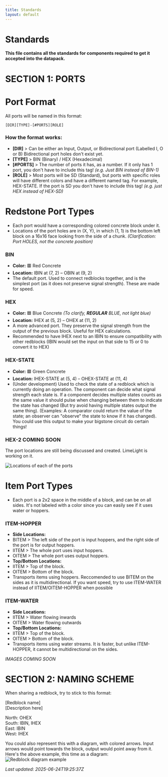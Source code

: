 ```yaml
---
title: Standards
layout: default
---
```

# Standards

**This file contains all the standards for components required to get it accepted into the datapack.**



# SECTION 1: PORTS
# Port Format
All ports will be named in this format:

`[DIR][TYPE]-[#PORTS][ROLE]`

### How the format works:

- **[DIR]** > Can be either an Input, Output, or Bidirectional port (Labelled I, O or B) Bidirectional port holes don't exist yet.
- **[TYPE]** > BIN (Binary) / HEX (Hexadecimal)
- **[#PORTS]** > The number of ports it has, as a number. If it only has 1 port, you don't have to include this tag! _(e.g. Just BIN instead of BIN-1)_
- **[ROLE]** > Most ports will be SD (Standard), but ports with specific roles will have different colors and have a different named tag. For example, HEX-STATE. If the port is SD you don't have to include this tag! _(e.g. just HEX instead of HEX-SD)_

# Redstone Port Types

- Each port would have a corresponding colored concrete block under it. 
- Locations of the port holes are in (X, Y), in which (1, 1) is the bottom left block on a 16x16 face looking from the side of a chunk. _(Clarification: Port HOLES, not the concrete position)_


### BIN
- **Color:** 🟥 Red Concrete
- **Location:** IBIN at (7, 2) – OBIN at (9, 2) 
- The default port. Used to connect redblocks together, and is the simplest port (as it does not preserve signal strength). These are made for speed.

### HEX
- **Color:** 🟦 Blue Concrete _(To clarify, **REGULAR** BLUE, not light blue)_
- **Location:** IHEX at (5, 2) – OHEX at (11, 2)
- A more advanced port. They preserve the signal strength from the output of the previous block. Useful for HEX calculations.
- Recommended to have IHEX next to an IBIN to ensure compatibility with other redblocks (IBIN would set the input on that side to 15 or 0 to convert it to HEX)

### HEX-STATE
- **Color:** 🟩 Green Concrete
- **Location:** IHEX-STATE at (5, 4) – OHEX-STATE at (11, 4)
- (Under development) Used to check the state of a redblock which is currently doing an operation. The component can decide what signal strength each state is. If a component decides multiple states counts as the same value it should pulse when changing between them to indicate the state has changed (But try avoid having multiple states output the same thing). (Examples: A comparator could return the value of the state; an observer can "observe" the state to know if it has changed). You could use this output to make your bigstone circuit do certain things!

### HEX-2 COMING SOON
The port locations are still being discussed and created. LimeLight is working on it.

![Locations of each of the ports](https://raw.githubusercontent.com/CrazyH2/Bigstone/main/assets/port_locations.png)

# Item Port Types
- Each port is a 2x2 space in the middle of a block, and can be on all sides. It's not labeled with a color since you can easily see if it uses water or hoppers.

### ITEM-HOPPER
- **Side Locations:** 
- BITEM > The left side of the port is input hoppers, and the right side of the port is for output hoppers. 
- IITEM > The whole port uses input hoppers.
- OITEM > The whole port uses output hoppers.
- **Top/Bottom Locations:**
- IITEM > Top of the block.
- OITEM > Bottom of the block.
- Transports items using hoppers. Reccomended to use BITEM on the sides as it is multidirectional. If you want speed, try to use ITEM-WATER instead of IITEM/OITEM-HOPPER when possible

### ITEM-WATER
- **Side Locations:**
- IITEM > Water flowing inwards
- OITEM > Water flowing outwards
- **Top/Bottom Locations:**
- IITEM > Top of the block.
- OITEM > Bottom of the block.
- Transports items using water streams. It is faster, but unlike ITEM-HOPPER, it cannot be multidirectional on the sides.

_IMAGES COMING SOON_

# SECTION 2: NAMING SCHEME
When sharing a redblock, try to stick to this format:

[Redblock name]  
[Description here]  

North: OHEX  
South: IBIN, IHEX  
East: IBIN  
West: IHEX  

You could also represent this with a diagram, with colored arrows. Input arrows would point towards the block, output would point away from it. Here's the above example, this time as a diagram:  
![Redblock diagram example](https://raw.githubusercontent.com/CrazyH2/Bigstone/main/assets/diagram_example.png)

_Last updated: 2025-06-24T19:25:37Z_
